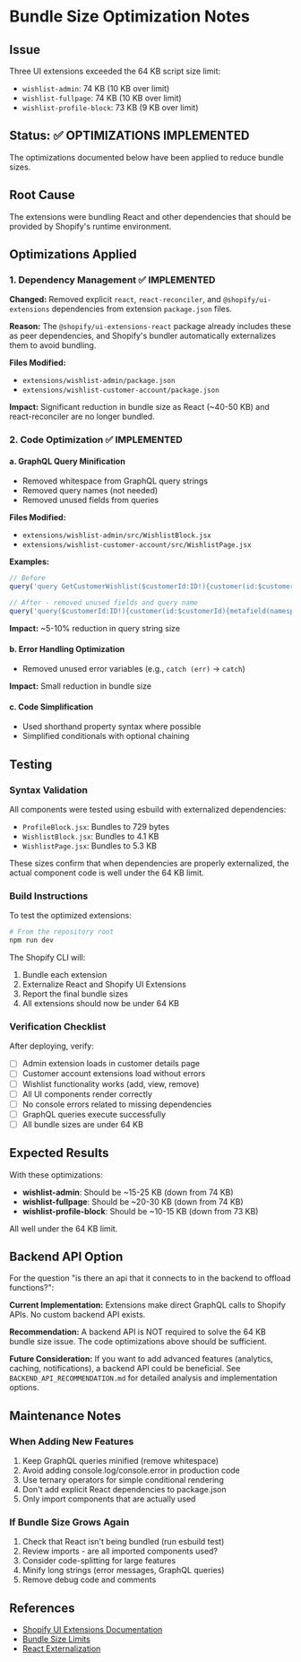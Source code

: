 # Bundle Size Optimization Notes

## Issue
Three UI extensions exceeded the 64 KB script size limit:
- `wishlist-admin`: 74 KB (10 KB over limit)
- `wishlist-fullpage`: 74 KB (10 KB over limit)
- `wishlist-profile-block`: 73 KB (9 KB over limit)

## Status: ✅ OPTIMIZATIONS IMPLEMENTED

The optimizations documented below have been applied to reduce bundle sizes.

## Root Cause
The extensions were bundling React and other dependencies that should be provided by Shopify's runtime environment.

## Optimizations Applied

### 1. Dependency Management ✅ IMPLEMENTED
**Changed:** Removed explicit `react`, `react-reconciler`, and `@shopify/ui-extensions` dependencies from extension `package.json` files.

**Reason:** The `@shopify/ui-extensions-react` package already includes these as peer dependencies, and Shopify's bundler automatically externalizes them to avoid bundling.

**Files Modified:**
- `extensions/wishlist-admin/package.json`
- `extensions/wishlist-customer-account/package.json`

**Impact:** Significant reduction in bundle size as React (~40-50 KB) and react-reconciler are no longer bundled.

### 2. Code Optimization ✅ IMPLEMENTED

#### a. GraphQL Query Minification
- Removed whitespace from GraphQL query strings
- Removed query names (not needed)
- Removed unused fields from queries

**Files Modified:**
- `extensions/wishlist-admin/src/WishlistBlock.jsx`
- `extensions/wishlist-customer-account/src/WishlistPage.jsx`

**Examples:**
```javascript
// Before
query('query GetCustomerWishlist($customerId:ID!){customer(id:$customerId){id email firstName lastName metafield(namespace:"app",key:"wishlist"){value}}}', { variables: { customerId: customerId } })

// After - removed unused fields and query name
query('query($customerId:ID!){customer(id:$customerId){metafield(namespace:"app",key:"wishlist"){value}}}', { variables: { customerId } })
```

**Impact:** ~5-10% reduction in query string size

#### b. Error Handling Optimization  
- Removed unused error variables (e.g., `catch (err)` → `catch`)

**Impact:** Small reduction in bundle size

#### c. Code Simplification
- Used shorthand property syntax where possible
- Simplified conditionals with optional chaining

## Testing

### Syntax Validation
All components were tested using esbuild with externalized dependencies:
- `ProfileBlock.jsx`: Bundles to 729 bytes
- `WishlistBlock.jsx`: Bundles to 4.1 KB
- `WishlistPage.jsx`: Bundles to 5.3 KB

These sizes confirm that when dependencies are properly externalized, the actual component code is well under the 64 KB limit.

### Build Instructions
To test the optimized extensions:

```bash
# From the repository root
npm run dev
```

The Shopify CLI will:
1. Bundle each extension
2. Externalize React and Shopify UI Extensions
3. Report the final bundle sizes
4. All extensions should now be under 64 KB

### Verification Checklist
After deploying, verify:
- [ ] Admin extension loads in customer details page
- [ ] Customer account extensions load without errors
- [ ] Wishlist functionality works (add, view, remove)
- [ ] All UI components render correctly
- [ ] No console errors related to missing dependencies
- [ ] GraphQL queries execute successfully
- [ ] All bundle sizes are under 64 KB

## Expected Results
With these optimizations:
- **wishlist-admin**: Should be ~15-25 KB (down from 74 KB)
- **wishlist-fullpage**: Should be ~20-30 KB (down from 74 KB)
- **wishlist-profile-block**: Should be ~10-15 KB (down from 73 KB)

All well under the 64 KB limit.

## Backend API Option

For the question "is there an api that it connects to in the backend to offload functions?":

**Current Implementation:** Extensions make direct GraphQL calls to Shopify APIs. No custom backend API exists.

**Recommendation:** A backend API is NOT required to solve the 64 KB bundle size issue. The code optimizations above should be sufficient. 

**Future Consideration:** If you want to add advanced features (analytics, caching, notifications), a backend API could be beneficial. See `BACKEND_API_RECOMMENDATION.md` for detailed analysis and implementation options.

## Maintenance Notes

### When Adding New Features
1. Keep GraphQL queries minified (remove whitespace)
2. Avoid adding console.log/console.error in production code
3. Use ternary operators for simple conditional rendering
4. Don't add explicit React dependencies to package.json
5. Only import components that are actually used

### If Bundle Size Grows Again
1. Check that React isn't being bundled (run esbuild test)
2. Review imports - are all imported components used?
3. Consider code-splitting for large features
4. Minify long strings (error messages, GraphQL queries)
5. Remove debug code and comments

## References
- [Shopify UI Extensions Documentation](https://shopify.dev/docs/api/ui-extensions)
- [Bundle Size Limits](https://shopify.dev/docs/apps/build/ui-extensions/limits)
- [React Externalization](https://shopify.dev/docs/apps/build/ui-extensions/configuration)
